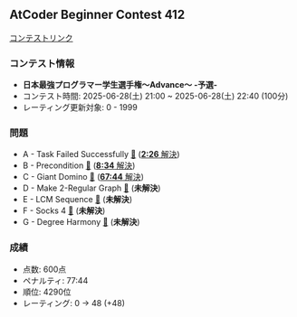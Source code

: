 
## AtCoder Beginner Contest 412

[コンテストリンク](https://atcoder.jp/contests/abc412)

### コンテスト情報
- **日本最強プログラマー学生選手権～Advance～ -予選-**
- コンテスト時間: 2025-06-28(土) 21:00 ~ 2025-06-28(土) 22:40 (100分)
- レーティング更新対象: 0 - 1999

### 問題
- A - Task Failed Successfully [🔗](https://atcoder.jp/contests/abc412/tasks/abc412_a) ([**2:26** 解決](./A%20-%20Task%20Failed%20Successfully/))
- B - Precondition [🔗](https://atcoder.jp/contests/abc412/tasks/abc412_b) ([**8:34** 解決](./B%20-%20Precondition/))
- C - Giant Domino [🔗](https://atcoder.jp/contests/abc412/tasks/abc412_c) ([**67:44** 解決](./C%20-%20Giant%20Domino/))
- D - Make 2-Regular Graph [🔗](https://atcoder.jp/contests/abc412/tasks/abc412_d) (**未解決**)
- E - LCM Sequence [🔗](https://atcoder.jp/contests/abc412/tasks/abc412_e) (**未解決**)
- F - Socks 4 [🔗](https://atcoder.jp/contests/abc412/tasks/abc412_f) (**未解決**)
- G - Degree Harmony [🔗](https://atcoder.jp/contests/abc412/tasks/abc412_g) (**未解決**)

### 成績
- 点数: 600点
- ペナルティ: 77:44
- 順位: 4290位
- レーティング: 0 -> 48 (+48)